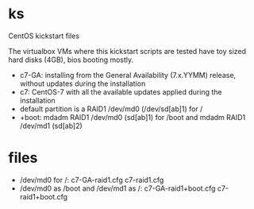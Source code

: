 # ks
CentOS kickstart files

The virtualbox VMs where this kickstart scripts are tested have toy sized hard disks (4GB), bios booting mostly.

- c7-GA: installing from the General Availability (7.x.YYMM) release, without updates during the installation
- c7: CentOS-7 with all the available updates applied during the installation
- default partition is a RAID1 /dev/md0 (/dev/sd[ab]1) for /
- +boot: mdadm RAID1 /dev/md0 (sd[ab]1) for /boot and mdadm RAID1 /dev/md1 (sd[ab]2) 

# files
- /dev/md0 for /: c7-GA-raid1.cfg c7-raid1.cfg
- /dev/md0 as /boot and /dev/md1 as /: c7-GA-raid1+boot.cfg c7-raid1+boot.cfg


